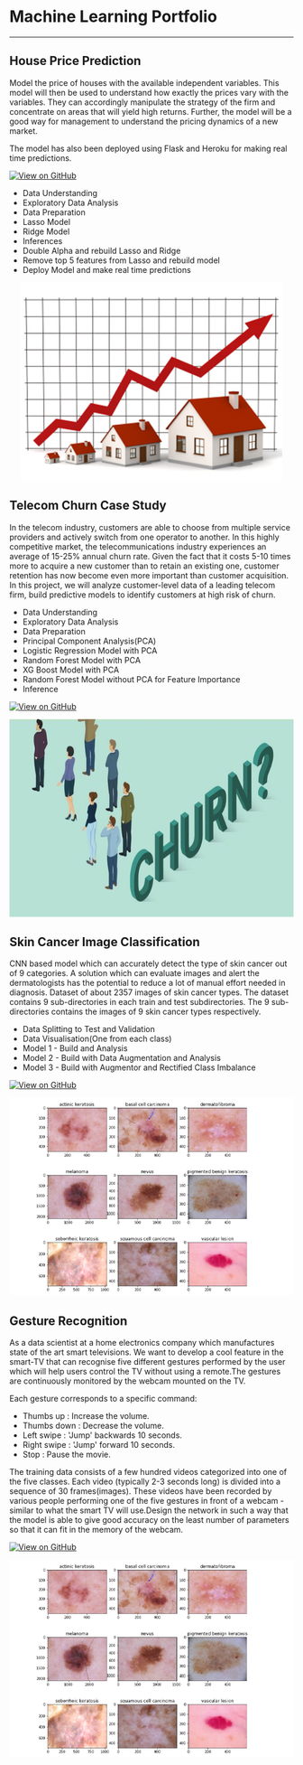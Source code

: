 # Machine Learning Portfolio

---

## House Price Prediction

Model the price of houses with the available independent variables. This model will then be used to understand how exactly the prices vary with the variables. They can accordingly manipulate the strategy of the firm and concentrate on areas that will yield high returns. Further, the model will be a good way for management to understand the pricing dynamics of a new market.

The model has also been deployed using Flask and Heroku for making real time predictions.

[![View on GitHub](https://img.shields.io/badge/GitHub-View_on_GitHub-blue?logo=GitHub)](https://github.com/lipikapanda/HousePrice_AdvanceRegression)

* Data Understanding
* Exploratory Data Analysis
* Data Preparation
* Lasso Model
* Ridge Model
* Inferences
* Double Alpha and rebuild Lasso and Ridge
* Remove top 5 features from Lasso and rebuild model
* Deploy Model and make real time predictions

<center><img src="assets/img/HousePrice.jpg" height="350"/></center>

## Telecom Churn Case Study

In the telecom industry, customers are able to choose from multiple service providers and actively switch from one operator to another. In this highly competitive market, the telecommunications industry experiences an average of 15-25% annual churn rate. Given the fact that it costs 5-10 times more to acquire a new customer than to retain an existing one, customer retention has now become even more important than customer acquisition. In this project, we will analyze customer-level data of a leading telecom firm, build predictive models to identify customers at high risk of churn.

* Data Understanding
* Exploratory Data Analysis
* Data Preparation
* Principal Component Analysis(PCA)
* Logistic Regression Model with PCA
* Random Forest Model with PCA
* XG Boost Model with PCA
* Random Forest Model without PCA for Feature Importance
* Inference

[![View on GitHub](https://img.shields.io/badge/GitHub-View_on_GitHub-blue?logo=GitHub)](https://github.com/lipikapanda/Telecom-Churn-CaseStudy)

<center><img src="assets/img/TelecomChurn.jpg" height="350"/></center>


## Skin Cancer Image Classification

CNN based model which can accurately detect the type of skin cancer out of 9 categories. A solution which can evaluate images and alert the dermatologists has the potential to reduce a lot of manual effort needed in diagnosis. Dataset of about 2357 images of skin cancer types. The dataset contains 9 sub-directories in each train and test subdirectories. The 9 sub-directories contains the images of 9 skin cancer types respectively.

* Data Splitting to Test and Validation
* Data Visualisation(One from each class)
* Model 1 - Build and Analysis
* Model 2 - Build with Data Augmentation and Analysis
* Model 3 - Build with Augmentor and Rectified Class Imbalance

[![View on GitHub](https://img.shields.io/badge/GitHub-View_on_GitHub-blue?logo=GitHub)](https://github.com/lipikapanda/CNN_SkinCancer_ImageClassification)

<center><img src="assets/img/SkinCancerClassificationCNN.png" height="350"/></center>


## Gesture Recognition

As a data scientist at a home electronics company which manufactures state of the art smart televisions. We want to develop a cool feature in the smart-TV that can recognise five different gestures performed by the user which will help users control the TV without using a remote.The gestures are continuously monitored by the webcam mounted on the TV. 

Each gesture corresponds to a specific command:
* Thumbs up : Increase the volume.
* Thumbs down : Decrease the volume.
* Left swipe : 'Jump' backwards 10 seconds.
* Right swipe : 'Jump' forward 10 seconds.
* Stop : Pause the movie.

The training data consists of a few hundred videos categorized into one of the five classes. Each video (typically 2-3 seconds long) is divided into a sequence of 30 frames(images). These videos have been recorded by various people performing one of the five gestures in front of a webcam - similar to what the smart TV will use.Design the network in such a way that the model is able to give good accuracy on the least number of parameters so that it can fit in the memory of the webcam.

[![View on GitHub](https://img.shields.io/badge/GitHub-View_on_GitHub-blue?logo=GitHub)](https://github.com/lipikapanda/Gesture-Recognition)

<center><img src="assets/img/SkinCancerClassificationCNN.png" height="350"/></center>
